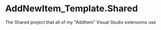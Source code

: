 # AddNewItem_Template.Shared
The Shared project that all of my "AddItem" Visual Studio extensions use
